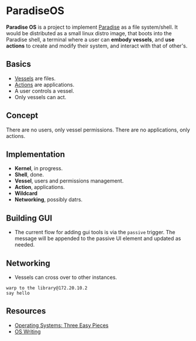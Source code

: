 # ParadiseOS

**Paradise OS** is a project to implement [Paradise](https://github.com/hundredrabbits/Paradise) as a file system/shell. It would be distributed as a small linux distro image, that boots into the Paradise shell, a terminal where a user can **embody vessels**, and **use actions** to create and modify their system, and interact with that of other's.

## Basics
- [Vessels](https://github.com/hundredrabbits/Paradise/blob/master/desktop/server/vessel.js) are files.
- [Actions](https://github.com/hundredrabbits/Paradise/blob/master/desktop/server/vessel.js) are applications.
- A user controls a vessel.
- Only vessels can act.

## Concept

There are no users, only vessel permissions. There are no applications, only actions.

## Implementation

- **Kernel**, in progress.
- **Shell**, done.
- **Vessel**, users and permissions management.
- **Action**, applications.
- **Wildcard**
- **Networking**, possibly datrs.

## Building GUI

- The current flow for adding gui tools is via the `passive` trigger. The message will be appended to the passive UI element and updated as needed.

## Networking

- Vessels can cross over to other instances.

```
warp to the library@172.20.10.2
say hello
```

## Resources

- [Operating Systems: Three Easy Pieces](https://www.cs.nmsu.edu/~pfeiffer/fuse-tutorial/)
- [OS Writing](https://wiki.osdev.org/Main_Page)
